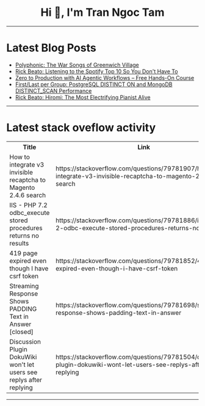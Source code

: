 <h1 align="center">Hi 👋, I'm Tran Ngoc Tam</h1>

---

# Latest Blog Posts 
<!-- BLOG-POST-LIST:START -->
- [Polyphonic: The War Songs of Greenwich Village](https://dev.to/music_youtube/polyphonic-the-war-songs-of-greenwich-village-3ocb)
- [Rick Beato: Listening to the Spotify Top 10 So You Don&#39;t Have To](https://dev.to/music_youtube/rick-beato-listening-to-the-spotify-top-10-so-you-dont-have-to-4op8)
- [Zero to Production with AI Agentic Workflows – Free Hands-On Course](https://dev.to/pulumi/zero-to-production-with-ai-agentic-workflows-free-hands-on-course-21nn)
- [First/Last per Group: PostgreSQL DISTINCT ON and MongoDB DISTINCT_SCAN Performance](https://dev.to/franckpachot/firstlast-per-group-postgresql-distinct-on-and-mongodb-distinctscan-performance-1e9d)
- [Rick Beato: Hiromi: The Most Electrifying Pianist Alive](https://dev.to/music_youtube/rick-beato-hiromi-the-most-electrifying-pianist-alive-1cm6)
<!-- BLOG-POST-LIST:END -->

---

# Latest stack oveflow activity
<table>
  <tr><th>Title</th><th>Link</th></tr>
  <!-- STACKOVERFLOW:START --><tr><td>How to integrate v3 invisible recaptcha to Magento 2.4.6 search</td><td>https://stackoverflow.com/questions/79781907/how-to-integrate-v3-invisible-recaptcha-to-magento-2-4-6-search</td></tr><tr><td>IIS - PHP 7.2 odbc_execute stored procedures returns no results</td><td>https://stackoverflow.com/questions/79781886/iis-php-7-2-odbc-execute-stored-procedures-returns-no-results</td></tr><tr><td>419 page expired even though I have csrf token</td><td>https://stackoverflow.com/questions/79781852/419-page-expired-even-though-i-have-csrf-token</td></tr><tr><td>Streaming Response Shows PADDING Text in Answer [closed]</td><td>https://stackoverflow.com/questions/79781698/streaming-response-shows-padding-text-in-answer</td></tr><tr><td>Discussion Plugin DokuWiki won&#39;t let users see replys after replying</td><td>https://stackoverflow.com/questions/79781504/discussion-plugin-dokuwiki-wont-let-users-see-replys-after-replying</td></tr><!-- STACKOVERFLOW:END -->
</table>

---


